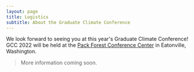 ```yaml
---
layout: page
title: Logistics
subtitle: About the Graduate Climate Conference
---
```


We look forward to seeing you at this year's Graduate Climate Conference! GCC 2022 will be held at the [Pack Forest Conference Center](https://www.packforest.org/index.html) in Eatonville, Washington. 

> More information coming soon.